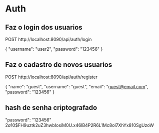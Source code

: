 
# Auth


## Faz o login dos usuarios 
	
POST http://localhost:8090/api/auth/login

{
    "username": "user2",
    "password": "123456"
}


## Faz o cadastro de novos usuarios 

POST http://localhost:8090/api/auth/register

{
	"name": "guest",
    "username": "guest",
    "email": "guest@email.com",
    "password": "123456"
}


## hash de senha criptografado

"password": "123456" $2a$10$FH9uztk2uZ3hwbIosiM0U.x46lB4P2R6L1Mc8ol7XhYx810SgUzoW